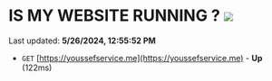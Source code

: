 # IS MY WEBSITE RUNNING ? [![](https://img.shields.io/static/v1?label=Sponsor&message=%E2%9D%A4&logo=GitHub&color=%23fe8e86)](https://github.com/sponsors/<username>)

Last updated: **5/26/2024, 12:55:52 PM**

- `GET` [https://youssefservice.me](https://youssefservice.me) - **Up** (122ms)
